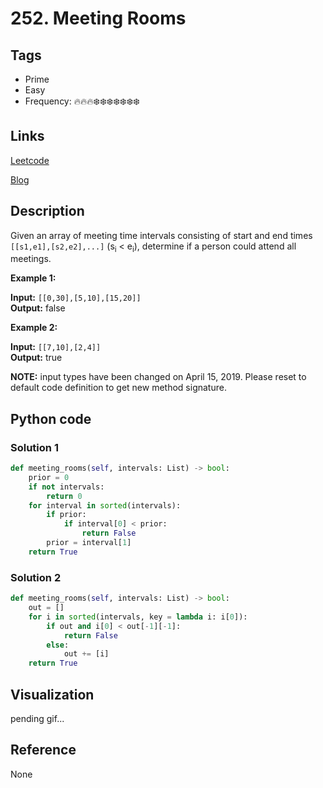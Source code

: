 # 252. Meeting Rooms

## Tags

- Prime
- Easy
- Frequency: :fire::fire::fire::snowflake::snowflake::snowflake::snowflake::snowflake::snowflake::snowflake:

## Links

[Leetcode](https://leetcode.com/problems/meeting-rooms/description/)

[Blog](http://206.81.6.248:12306/leetcode/meeting-rooms/description)

## Description

Given an array of meeting time intervals consisting of start and end times <code>[[s1,e1],[s2,e2],...]</code> (s<sub>i</sub> < e<sub>i</sub>), determine if a person could attend all meetings.

<b>Example 1:</b>

<b>Input:</b> <code>[[0,30],[5,10],[15,20]]</code>  
<b>Output:</b> false

<b>Example 2:</b>

<b>Input:</b> <code>[[7,10],[2,4]]</code>  
<b>Output:</b> true

<strong>NOTE:</strong> input types have been changed on April 15, 2019. Please reset to default code definition to get new method signature.

## Python code

### Solution 1

```python
def meeting_rooms(self, intervals: List) -> bool:
    prior = 0
    if not intervals:
        return 0
    for interval in sorted(intervals):
        if prior:
            if interval[0] < prior:
                return False
        prior = interval[1]
    return True
```

### Solution 2

```python
def meeting_rooms(self, intervals: List) -> bool:
    out = []
    for i in sorted(intervals, key = lambda i: i[0]):
        if out and i[0] < out[-1][-1]:
            return False
        else:
            out += [i]
    return True
```

## Visualization

pending gif...

## Reference

None

